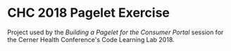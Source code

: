 # CHC 2018 Pagelet Exercise
Project used by the *Building a Pagelet for the Consumer Portal* session for the Cerner Health Conference's Code Learning Lab 2018.
